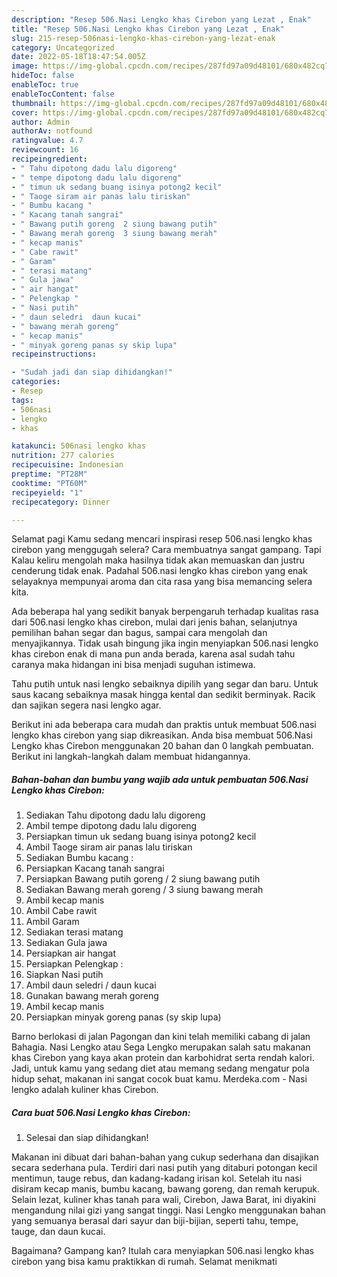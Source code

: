 ```yaml
---
description: "Resep 506.Nasi Lengko khas Cirebon yang Lezat , Enak"
title: "Resep 506.Nasi Lengko khas Cirebon yang Lezat , Enak"
slug: 215-resep-506nasi-lengko-khas-cirebon-yang-lezat-enak
category: Uncategorized
date: 2022-05-18T18:47:54.005Z
image: https://img-global.cpcdn.com/recipes/287fd97a09d48101/680x482cq70/506nasi-lengko-khas-cirebon-foto-resep-utama.jpg
hideToc: false
enableToc: true
enableTocContent: false
thumbnail: https://img-global.cpcdn.com/recipes/287fd97a09d48101/680x482cq70/506nasi-lengko-khas-cirebon-foto-resep-utama.jpg
cover: https://img-global.cpcdn.com/recipes/287fd97a09d48101/680x482cq70/506nasi-lengko-khas-cirebon-foto-resep-utama.jpg
author: Admin
authorAv: notfound
ratingvalue: 4.7
reviewcount: 16
recipeingredient:
- " Tahu dipotong dadu lalu digoreng"
- " tempe dipotong dadu lalu digoreng"
- " timun uk sedang buang isinya potong2 kecil"
- " Taoge siram air panas lalu tiriskan"
- " Bumbu kacang "
- " Kacang tanah sangrai"
- " Bawang putih goreng  2 siung bawang putih"
- " Bawang merah goreng  3 siung bawang merah"
- " kecap manis"
- " Cabe rawit"
- " Garam"
- " terasi matang"
- " Gula jawa"
- " air hangat"
- " Pelengkap "
- " Nasi putih"
- " daun seledri  daun kucai"
- " bawang merah goreng"
- " kecap manis"
- " minyak goreng panas sy skip lupa"
recipeinstructions:

- "Sudah jadi dan siap dihidangkan!"
categories:
- Resep
tags:
- 506nasi
- lengko
- khas

katakunci: 506nasi lengko khas 
nutrition: 277 calories
recipecuisine: Indonesian
preptime: "PT28M"
cooktime: "PT60M"
recipeyield: "1"
recipecategory: Dinner

---
```



Selamat pagi Kamu sedang mencari inspirasi resep 506.nasi lengko khas cirebon yang menggugah selera? Cara membuatnya sangat gampang. Tapi Kalau keliru mengolah maka hasilnya tidak akan memuaskan dan justru cenderung tidak enak. Padahal 506.nasi lengko khas cirebon yang enak selayaknya mempunyai aroma dan cita rasa yang bisa memancing selera kita.


Ada beberapa hal yang sedikit banyak berpengaruh terhadap kualitas rasa dari 506.nasi lengko khas cirebon, mulai dari jenis bahan, selanjutnya pemilihan bahan segar dan bagus, sampai cara mengolah dan menyajikannya. Tidak usah bingung jika ingin menyiapkan 506.nasi lengko khas cirebon enak di mana pun anda berada, karena asal sudah tahu caranya maka hidangan ini bisa menjadi suguhan istimewa.

Tahu putih untuk nasi lengko sebaiknya dipilih yang segar dan baru. Untuk saus kacang sebaiknya masak hingga kental dan sedikit berminyak. Racik dan sajikan segera nasi lengko agar.


Berikut ini ada beberapa cara mudah dan praktis untuk membuat 506.nasi lengko khas cirebon yang siap dikreasikan. Anda bisa membuat 506.Nasi Lengko khas Cirebon menggunakan 20 bahan dan 0 langkah pembuatan. Berikut ini langkah-langkah dalam membuat hidangannya.

<!--inarticleads1-->

##### Bahan-bahan dan bumbu yang wajib ada untuk pembuatan 506.Nasi Lengko khas Cirebon:

1. Sediakan  Tahu dipotong dadu lalu digoreng
1. Ambil  tempe dipotong dadu lalu digoreng
1. Persiapkan  timun uk sedang buang isinya potong2 kecil
1. Ambil  Taoge siram air panas lalu tiriskan
1. Sediakan  Bumbu kacang :
1. Persiapkan  Kacang tanah sangrai
1. Persiapkan  Bawang putih goreng / 2 siung bawang putih
1. Sediakan  Bawang merah goreng / 3 siung bawang merah
1. Ambil  kecap manis
1. Ambil  Cabe rawit
1. Ambil  Garam
1. Sediakan  terasi matang
1. Sediakan  Gula jawa
1. Persiapkan  air hangat
1. Persiapkan  Pelengkap :
1. Siapkan  Nasi putih
1. Ambil  daun seledri / daun kucai
1. Gunakan  bawang merah goreng
1. Ambil  kecap manis
1. Persiapkan  minyak goreng panas (sy skip lupa)


Barno berlokasi di jalan Pagongan dan kini telah memiliki cabang di jalan Bahagia. Nasi Lengko atau Sega Lengko merupakan salah satu makanan khas Cirebon yang kaya akan protein dan karbohidrat serta rendah kalori. Jadi, untuk kamu yang sedang diet atau memang sedang mengatur pola hidup sehat, makanan ini sangat cocok buat kamu. Merdeka.com - Nasi lengko adalah kuliner khas Cirebon. 

<!--inarticleads2-->

##### Cara buat 506.Nasi Lengko khas Cirebon:


1. Selesai dan siap dihidangkan!

Makanan ini dibuat dari bahan-bahan yang cukup sederhana dan disajikan secara sederhana pula. Terdiri dari nasi putih yang ditaburi potongan kecil mentimun, tauge rebus, dan kadang-kadang irisan kol. Setelah itu nasi disiram kecap manis, bumbu kacang, bawang goreng, dan remah kerupuk. Selain lezat, kuliner khas tanah para wali, Cirebon, Jawa Barat, ini diyakini mengandung nilai gizi yang sangat tinggi. Nasi Lengko menggunakan bahan yang semuanya berasal dari sayur dan biji-bijian, seperti tahu, tempe, tauge, dan daun kucai. 

Bagaimana? Gampang kan? Itulah cara menyiapkan 506.nasi lengko khas cirebon yang bisa kamu praktikkan di rumah. Selamat menikmati
